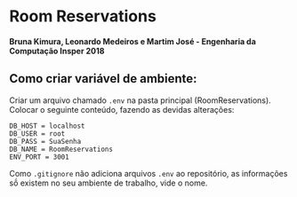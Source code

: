 # Room Reservations
#### Bruna Kimura, Leonardo Medeiros e Martim José - Engenharia da Computação Insper 2018

## Como criar variável de ambiente:
Criar um arquivo chamado `.env` na pasta principal (RoomReservations). Colocar o seguinte conteúdo, fazendo as devidas alterações:

    DB_HOST = localhost
    DB_USER = root
    DB_PASS = SuaSenha
    DB_NAME = RoomReservations
    ENV_PORT = 3001

Como `.gitignore` não adiciona arquivos `.env` ao repositório, as informações sṍ existem no seu ambiente de trabalho, vide o nome. 
